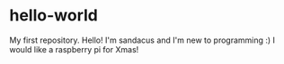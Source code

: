 # hello-world
My first repository.
Hello! I'm sandacus and I'm new to programming :) I would like a raspberry pi for Xmas!
